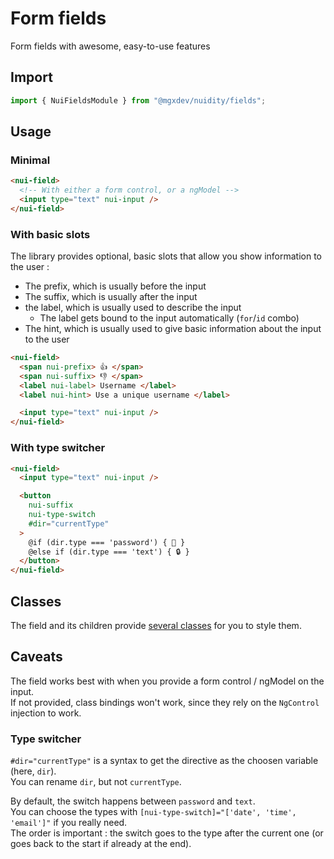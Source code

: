 # Form fields

Form fields with awesome, easy-to-use features

## Import

```typescript
import { NuiFieldsModule } from "@mgxdev/nuidity/fields";
```

## Usage

### Minimal

```html
<nui-field>
  <!-- With either a form control, or a ngModel -->
  <input type="text" nui-input />
</nui-field>
```

### With basic slots

The library provides optional, basic slots that allow you show information to the user :

- The prefix, which is usually before the input
- The suffix, which is usually after the input
- the label, which is usually used to describe the input
  - The label gets bound to the input automatically (`for`/`id` combo)
- The hint, which is usually used to give basic information about the input to the user

```html
<nui-field>
  <span nui-prefix> 👍 </span>
  <span nui-suffix> 👎 </span>
  <label nui-label> Username </label>
  <label nui-hint> Use a unique username </label>

  <input type="text" nui-input />
</nui-field>
```

### With type switcher

<!-- prettier-ignore -->
```html
<nui-field>
  <input type="text" nui-input />

  <button 
    nui-suffix 
    nui-type-switch 
    #dir="currentType"
  >
    @if (dir.type === 'password') { 👀 }
    @else if (dir.type === 'text') { 🔒 }
  </button>
</nui-field>
```

## Classes

The field and its children provide [several classes](/projects/nuidity/schematics/common_files/styles/features/_fields.scss) for you to style them. 

## Caveats

The field works best with when you provide a form control / ngModel on the input.  
If not provided, class bindings won't work, since they rely on the `NgControl` injection to work.

### Type switcher

`#dir="currentType"` is a syntax to get the directive as the choosen variable (here, `dir`).  
You can rename `dir`, but not `currentType`.

By default, the switch happens between `password` and `text`.  
You can choose the types with `[nui-type-switch]="['date', 'time', 'email']"` if you really need.  
The order is important : the switch goes to the type after the current one (or goes back to the start if already at the end).
